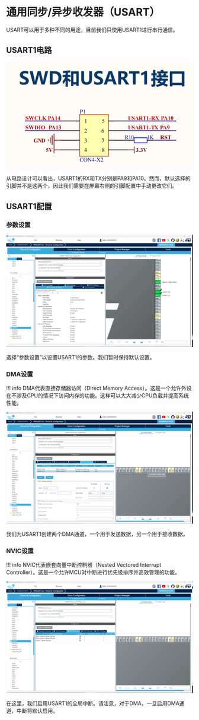 # 通用同步/异步收发器（USART）

USART可以用于多种不同的用途，目前我们只使用USART1进行串行通信。

## USART1电路
![USART1_CIRCUIT](usart_circuit.png)

从电路设计可以看出，USART1的RX和TX分别是PA9和PA10。然而，默认选择的引脚并不是这两个，因此我们需要在屏幕右侧的引脚配置中手动更改它们。

## USART1配置

### 参数设置
![PARAMETER](config_usart_para.png)

选择“参数设置”以设置USART1的参数。我们暂时保持默认设置。

### DMA设置

!!! info
    DMA代表直接存储器访问（Direct Memory Access）。这是一个允许外设在不涉及CPU的情况下访问内存的功能。这样可以大大减少CPU负载并提高系统性能。

![DMA](config_usart_dma.png)

我们为USART1创建两个DMA通道，一个用于发送数据，另一个用于接收数据。

### NVIC设置

!!! info
    NVIC代表嵌套向量中断控制器（Nested Vectored Interrupt Controller）。这是一个允许MCU对中断进行优先级排序并高效管理的功能。

![NVIC](config_usart_nvic.png)

在这里，我们启用USART1的全局中断。请注意，对于DMA，一旦启用DMA通道，中断将默认启用。